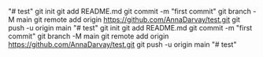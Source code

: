 "# test"  git init git add README.md git commit -m "first commit" git branch -M main git remote add origin https://github.com/AnnaDarvay/test.git git push -u origin main
"# test"  git init git add README.md git commit -m "first commit" git branch -M main git remote add origin https://github.com/AnnaDarvay/test.git git push -u origin main
"# test" 

